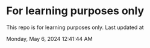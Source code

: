 # For learning purposes only
This repo is for learning purposes only.
Last updated at

Monday, May 6, 2024 12:41:44 AM

